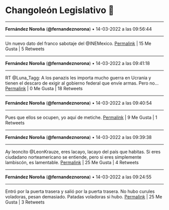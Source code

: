 # Changoleón Legislativo 🙈
*****
**Fernández Noroña** (**@fernandeznorona**) • 14-03-2022 a las 09:56:44
*****
Un nuevo dato del franco sabotaje del @INEMexico.
[Permalink](https://twitter.com/fernandeznorona/status/1503429937767727104) | 15 Me Gusta | 5 Retweets
*****
**Fernández Noroña** (**@fernandeznorona**) • 14-03-2022 a las 09:41:18
*****
RT @Luna_Tagg: A los panazis les importa mucho guerra en Ucrania y tienen el descaro de exigir al gobierno federal que envíe armas. Pero no…
[Permalink](https://twitter.com/fernandeznorona/status/1503426055222136834) | 0 Me Gusta | 18 Retweets
*****
**Fernández Noroña** (**@fernandeznorona**) • 14-03-2022 a las 09:40:54
*****
Pues que ellos se ocupen, yo aquí de metiche.
[Permalink](https://twitter.com/fernandeznorona/status/1503425953564794881) | 9 Me Gusta | 1 Retweets
*****
**Fernández Noroña** (**@fernandeznorona**) • 14-03-2022 a las 09:39:38
*****
Ay leoncito @LeonKrauze, eres lacayo, lacayo del país que habitas. Si eres ciudadano norteamericano se entiende, pero si eres simplemente lambiscón, es lamentable.
[Permalink](https://twitter.com/fernandeznorona/status/1503425634390867970) | 25 Me Gusta | 4 Retweets
*****
**Fernández Noroña** (**@fernandeznorona**) • 14-03-2022 a las 09:24:55
*****
Entró por la puerta trasera y salió por la puerta trasera. No hubo curules voladoras, pesan demasiado. Patadas voladoras si hubo.
[Permalink](https://twitter.com/fernandeznorona/status/1503421930023444480) | 25 Me Gusta | 3 Retweets